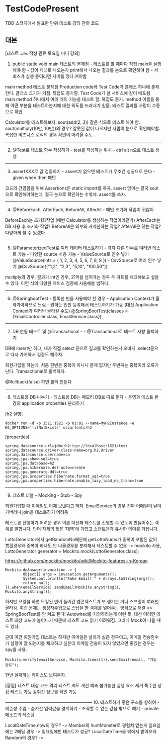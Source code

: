 # TestCodePresent
TDD 스터디에서 발표한 단위 테스트 강의 관련 코드


## 대본
[테스트 코드 작성 관련 토요일 미니 강의]

1. public static void main 테스트의 문제점
        - 테스트를 할 때마다 직접 main을 실행해야 함
        - 값이 제대로 나오는지 print해서 나오는 결과를 눈으로 확인해야 함
        - 서비스가 실행 중이라면 서버를 껐다 켜야함


main method 테스트 문제점
Production code와 Test Code가 클래스 하나에 존재한다. 클래스 크기가 커짐. 복잡도 증가함.
Test Code가 실 서비스에 같이 배포됨.
main method 하나에서 여러 개의 기능을 테스트 함. 복잡도 증가.
method 이름을 통해 어떤 부분을 테스트하는지에 대한 의도를 드러내기 힘듦.
테스트 결과를 사람이 수동으로 확인

Calculator를 테스트해보자. 
sout(add(2, 3)) 같은 식으로 테스트 해야 함.
sout(multiply(10만, 10만))의 경우? 잘못된 값이 나오지만 사람이 눈으로 확인해야함. 복잡한 비즈니스 로직의 경우 확인이 어려울 수도..


-----------------------------------------
2. @Test로 테스트 함수 작성하기
        - test를 작성하는 위치
        - ctrl alt n으로 테스트 생성


-----------------------------------------
3. assertXXX로 값 검증하기
        - assert가 없으면 테스트가 무조건 성공으로 뜬다
        - given when then 패턴

코드의 간결함을 위해 Assertions은 static import를 하자.
assert 없이는 결국 sout으로 확인해야하는데, 결국 눈으로 확인하는 수밖에. assert를 쓰자.

-----------------------------------------
4. @BeforeEach, AfterEach, BeforeAll, AfterAll
        - 매번 초기화 작업이 귀찮아

BeforeEach는 초기화작업 (매번 Calculator를 생성하는 작업이라던가)
AfterEach는 DB 사용 후 초기화 작업?
BeforeAll은 외부와 커넥션하는 작업? AfterAll은 끊는 작업?
다양하게 쓸 수 있겠다.

-----------------------------------------
5. @ParameterizedTest로 여러 데이터 테스트하기
        - 각자 다른 인수로 여러번 테스트 가능
        - 다양한 source 사용 가능
        - ValueSource로 인수 넣기 @ValueSource(ints = { 1, 2, 3, 4, 5, 6, 7, 8, 9 })
        - CsvSource로 여러 인수 넣기 @CsvSource({"1,2", "2,3", "5,10", "100,50"})
        

multiply의 경우, 결과가 int인 경우, 21억을 넘어가는 경우 두 파트를 체크해보고 싶을 수 있다.
이런 식의 다양한 케이스 검증에 사용해볼 법하다.

-----------------------------------------
6. @SpringbootTest
        - 등록한 빈을 사용해야 할 경우
        - Application Context가 올라가야하므로 느림
        - 원하는 빈만 등록해서 테스트하기가 가능 (대신 Application Context가 여러번 올라갈 수도)  @SpringBootTest(classes = {EmailController.class, EmailService.class})


-----------------------------------------
7. DB 연동 테스트 및 @Transactional
        - 
        - @Transactional로 테스트 사항 롤백하기

DB에 insert만 하고, 내가 직접 select 문으로 결과를 확인하는거 오바지. select문으로 다시 가져와서 검증도 해주자.

회원가입을 하는데, 처음 한번은 중복이 아니니 문제 없지만 두번째는 중복이라 오류가 난다. Transactional로 롤백하자.

@Rollback(false) 하면 롤백 안된다

-----------------------------------------
8. 테스트용 DB 나누기
        - 테스트용 DB는 메모리 DB로 따로 둔다
        - 운영과 테스트 환경의 application properties 분리하기

[h2 실행]
```
docker run -d -p 1521:1521 -p 81:81 --name=MyH2Instance -e H2_OPTIONS='-ifNotExists' oscarfonts/h2 
```

[properties]
```
spring.datasource.url=jdbc:h2:tcp://localhost:1521/test
spring.datasource.driver-class-name=org.h2.Driver
spring.datasource.username=sa
spring.jpa.show-sql=true
spring.jpa.database=h2
spring.jpa.hibernate.ddl-auto=create
spring.jpa.generate-ddl=true
spring.jpa.properties.hibernate.format_sql=true
spring.jpa.properties.hibernate.enable_lazy_load_no_trans=true
```
-----------------------------------------
9. 테스트 더블
        - Mocking
        - Stub
        - Spy

회원가입할 때 이메일도 이제 보낸다고 하자.
EmailService의 경우 진짜 이메일이 날아가버리니 join을 테스트하기 어려움

테스트를 진행하기 어려운 경우 이를 대신해 테스트를 진행할 수 있도록 만들어주는 객체를 말합니다.
단어 자체의 뜻은 '대역'에 가깝고 스턴트맨과 유사한 의미를 가집니다.

LottoGenerator에서 getRandomNo때문에 getLottoNums가 중복이 포함된 값이 뽑힐경우와 중복이 하나도 안 나올경우를 분리해서 테스트할 수 없음
-> mockito 사용,  LottoGenerator generator = Mockito.mock(LottoGenerator.class);

https://github.com/mockito/mockito/wiki/Mockito-features-in-Korean

```
Mockito.doAnswer(invocation -> {
        Object[] args = invocation.getArguments();
        System.out.println("Fake Email! " + Arrays.toString(args));
        return null;
}).when(emailService).sendEmail(Mockito.anyString(), Mockito.anyString());
```


하지만 모킹을 하면 모킹된 빈이 들어간 앱콘텍스트가 또 생기는 거니 스프링이 여러번 올라감.
이런 문제는 생성자주입으로 스텁을 한 객체를 넣어주는 방식으로 해결 => SpringBootTest를 안 켜도 된다! Autowired를 지양하라는게 이런 뜻.
대신 이러면 테스트 대상 코드가 늘어나기 때문에 테스트 코드 읽기 어려워짐. 그러니 Mock이 나을 때도 있다.


근데 이건 회원가입 테스트는 하지만 이메일은 날리기 싫은 경우이고,
이메일 전송함수가 실행이 잘 되는지를 체크하고 싶은데 이메일 전송이 되지 않았으면 좋겠는 경우는 spy를 사용.

```
Mockito.verify(emailService, Mockito.times(1)).sendEmail(email, "가입 완료");
```
한번 실패하는 케이스도 보여주자.



[장점]
테스트 대상 코드 격리
테스트 속도 개선
예측 불가능한 실행 요소 제거
특수한 상황 테스트 가능
감춰진 정보를 확인 가능

————————————————————
10. 테스트하기 좋은 구조를 향하여
        - 의존성 주입
        - 숨겨진 입력값을 경계하기
        - 조작할 수 없는 값을 밖으로 빼기
        - private 메소드의 테스팅

LocalDateTime.now의 경우? -> Member의 huntMonster로 경험치 얻는게 일요일에는 2배일 경우 -> 일요일에만 테스트가 성공? LocalDateTime을 밖에서 받아오자
Random의 경우? ->
